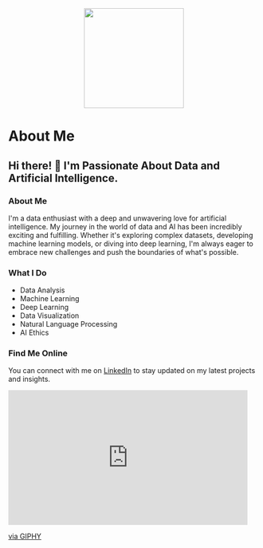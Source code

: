 <div align="center">
  <img src="https://media.giphy.com/media/HUplkVCPY7jTW/giphy.gif" width="200" />
</div>

# About Me

## Hi there! 👋 I'm Passionate About Data and Artificial Intelligence.

### About Me

I'm a data enthusiast with a deep and unwavering love for artificial intelligence. My journey in the world of data and AI has been incredibly exciting and fulfilling. Whether it's exploring complex datasets, developing machine learning models, or diving into deep learning, I'm always eager to embrace new challenges and push the boundaries of what's possible.

### What I Do

- Data Analysis
- Machine Learning
- Deep Learning
- Data Visualization
- Natural Language Processing
- AI Ethics

### Find Me Online

You can connect with me on [LinkedIn](https://www.linkedin.com/in/soraya-franco-l%C3%B3pez-49722679/) to stay updated on my latest projects and insights.

<iframe src="https://giphy.com/embed/JEZ3wy3IUQR8s" width="480" height="270" frameBorder="0" class="giphy-embed" allowFullScreen></iframe><p><a href="https://giphy.com/gifs/JEZ3wy3IUQR8s">via GIPHY</a></p>
